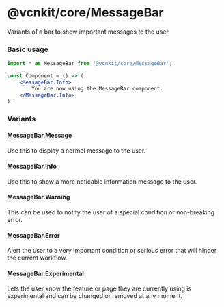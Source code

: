 # @vcnkit/core/MessageBar

Variants of a bar to show important messages to the user.

### Basic usage

```jsx
import * as MessageBar from '@vcnkit/core/MessageBar';

const Component = () => (
    <MessageBar.Info>
        You are now using the MessageBar component.
    </MessageBar.Info>
);
```

### Variants

#### MessageBar.Message

Use this to display a normal message to the user.

#### MessageBar.Info

Use this to show a more noticable information message to the user.

#### MessageBar.Warning

This can be used to notify the user of a special condition or non-breaking error.

#### MessageBar.Error

Alert the user to a very important condition or serious error that will hinder the current workflow.

#### MessageBar.Experimental

Lets the user know the feature or page they are currently using is experimental and can be changed or removed at any moment.